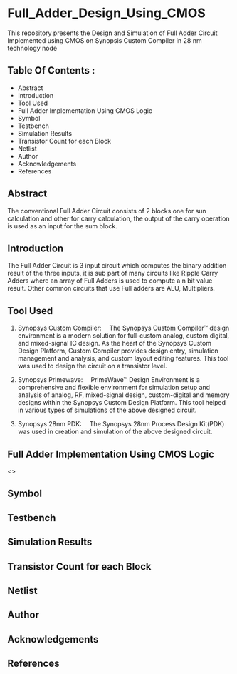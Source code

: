 # Full_Adder_Design_Using_CMOS
This repository presents the Design and Simulation of Full Adder Circuit Implemented using CMOS on Synopsis Custom Compiler in 28 nm technology node

## Table Of Contents :

* Abstract
* Introduction
* Tool Used
* Full Adder Implementation Using CMOS Logic
* Symbol
* Testbench
* Simulation Results
* Transistor Count for each Block
* Netlist
* Author
* Acknowledgements
* References

## Abstract
The conventional Full Adder Circuit consists of 2 blocks one for sun calculation and other for carry calculation, the output of the carry operation is used as an input for the sum block.

## Introduction
The Full Adder Circuit is 3 input circuit which computes the binary addition result of the three inputs, it is sub part of many circuits like Ripple Carry Adders where an array of 
Full Adders is used to compute a n bit value result. Other common circuits that use Full adders are ALU, Multipliers.

## Tool Used


1. Synopsys Custom Compiler:  The Synopsys Custom Compiler™ design environment is a modern solution for full-custom analog, custom digital, and mixed-signal IC design. As the heart of the Synopsys Custom Design Platform, Custom Compiler provides design entry, simulation management and analysis, and custom layout editing features. This tool was used to design the circuit on a transistor level.

2. Synopsys Primewave:  PrimeWave™ Design Environment is a comprehensive and flexible environment for simulation setup and analysis of analog, RF, mixed-signal design, custom-digital and memory designs within the Synopsys Custom Design Platform. This tool helped in various types of simulations of the above designed circuit.

3. Synopsys 28nm PDK:  The Synopsys 28nm Process Design Kit(PDK) was used in creation and simulation of the above designed circuit.


## Full Adder Implementation Using CMOS Logic
<>
## Symbol
## Testbench
## Simulation Results
## Transistor Count for each Block
## Netlist
## Author
## Acknowledgements
## References
